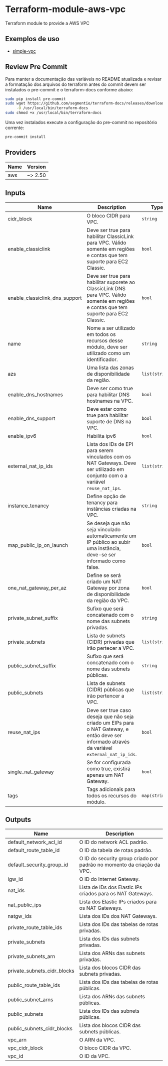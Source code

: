 # Terraform-module-aws-vpc
Terraform module to provide a AWS VPC

## Exemplos de uso

- [simple-vpc](/examples/simple)

## Review Pre Commit

Para manter a documentação das variáveis no README atualizada e revisar a formatação dos arquivos do 
terraform  antes do commit devem ser instalados o pre-commit e o terraform-docs conforme abaixo:

```bash
sudo pip install pre-commit
sudo wget https://github.com/segmentio/terraform-docs/releases/download/v0.8.2/terraform-docs-v0.8.2-linux-amd64 \
     -O /usr/local/bin/terraform-docs
sudo chmod +x /usr/local/bin/terraform-docs
```

Uma vez instalados execute a configuração do pre-commit no repositório corrente:

```bash
pre-commit install
```

<!-- BEGINNING OF PRE-COMMIT-TERRAFORM DOCS HOOK -->
## Providers

| Name | Version |
|------|---------|
| aws | ~> 2.50 |

## Inputs

| Name | Description | Type | Default | Required |
|------|-------------|------|---------|:-----:|
| cidr\_block | O bloco CIDR para VPC. | `string` | n/a | yes |
| enable\_classiclink | Deve ser true para habilitar ClassicLink para VPC. Válido somente em regiões e contas que tem suporte para EC2 Classic. | `bool` | n/a | yes |
| enable\_classiclink\_dns\_support | Deve ser true para habilitar suporete ao ClassicLink DNS para VPC. Válido somente em regiões e contas que tem suporte para EC2 Classic. | `bool` | n/a | yes |
| name | Nome a ser utilizado em todos os recursos desse módulo, deve ser utilizado como um identificador. | `string` | n/a | yes |
| azs | Uma lista das zonas de disponibilidade da região. | `list(string)` | `[]` | no |
| enable\_dns\_hostnames | Deve ser como true para habilitar DNS hostnames na VPC. | `bool` | `false` | no |
| enable\_dns\_support | Deve estar como true para habilitar suporte de DNS na VPC. | `bool` | `true` | no |
| enable\_ipv6 | Habilita ipv6 | `bool` | `false` | no |
| external\_nat\_ip\_ids | Lista dos IDs de EPI para serem vinculados com os NAT Gateways. Deve ser utilizado em conjunto com o a variável `reuse_nat_ips`. | `list(string)` | `[]` | no |
| instance\_tenancy | Define opção de tenancy para instâncias criadas na VPC. | `string` | `"default"` | no |
| map\_public\_ip\_on\_launch | Se deseja que não seja vinculado automaticamente um IP público ao subir uma instância, deve-se ser informado como false. | `bool` | `true` | no |
| one\_nat\_gateway\_per\_az | Define se será criado um NAT Gateway por zona de disponibilidade da região da VPC. | `bool` | `true` | no |
| private\_subnet\_suffix | Sufixo que será concatenado com o nome das subnets privadas. | `string` | `"private"` | no |
| private\_subnets | Lista de subnets (CIDR) privadas que irão pertecer a VPC. | `list(string)` | `[]` | no |
| public\_subnet\_suffix | Sufixo que será concatenado com o nome das subnets públicas. | `string` | `"public"` | no |
| public\_subnets | Lista de subnets (CIDR) públicas que irão pertencer a VPC. | `list(string)` | `[]` | no |
| reuse\_nat\_ips | Deve ser true caso deseja que não seja criado um EIPs para o NAT Gateway, e então deve ser informado através da variável `external_nat_ip_ids`. | `bool` | `false` | no |
| single\_nat\_gateway | Se for configurada como true, existirá apenas um NAT Gateway. | `bool` | `false` | no |
| tags | Tags adicionais para todos os recursos do módulo. | `map(string)` | `{}` | no |

## Outputs

| Name | Description |
|------|-------------|
| default\_network\_acl\_id | O ID do network ACL padrão. |
| default\_route\_table\_id | O ID da tabela de rotas padrão. |
| default\_security\_group\_id | O ID do security group criado por padrão no momento da criação da VPC. |
| igw\_id | O ID do Internet Gateway. |
| nat\_ids | Lista de IDs dos Elastic IPs criados para os NAT Gateways. |
| nat\_public\_ips | Lista dos Elastic IPs criados para os NAT Gateways. |
| natgw\_ids | Lista dos IDs dos NAT Gateways. |
| private\_route\_table\_ids | Lista dos IDs das tabelas de rotas privadas. |
| private\_subnets | Lista dos IDs das subnets privadas. |
| private\_subnets\_arn | Lista dos ARNs das subnets privadas. |
| private\_subnets\_cidr\_blocks | Lista dos blocos CIDR das subnets privadas. |
| public\_route\_table\_ids | Lista dos IDs das tabelas de rotas públicas. |
| public\_subnet\_arns | Lista dos ARNs das subnets públicas. |
| public\_subnets | Lista dos IDs das subnets públicas. |
| public\_subnets\_cidr\_blocks | Lista dos blocos CIDR das subnets públicas. |
| vpc\_arn | O ARN da VPC. |
| vpc\_cidr\_block | O bloco CIDR da VPC. |
| vpc\_id | O ID da VPC. |

<!-- END OF PRE-COMMIT-TERRAFORM DOCS HOOK -->